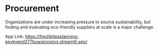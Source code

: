 # Procurement
Organizations are under increasing pressure to source sustainability, but finding and evaluating eco-friendly suppliers at scale is a major challenge.

App Link: https://freshbitesplanning-epykyend277buwajcxqzvx.streamlit.app/
